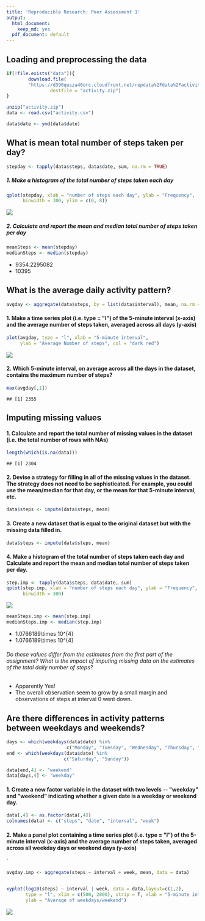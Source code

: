 ```yaml
---
title: 'Reproducible Research: Peer Assessment 1'
output:
  html_document:
    keep_md: yes
  pdf_document: default
---
```




## Loading and preprocessing the data

```r
if(!file.exists("data")){
        download.file(
        "https://d396qusza40orc.cloudfront.net/repdata%2Fdata%2Factivity.zip",
                destfile = "activity.zip")
}

unzip("activity.zip")
data <- read.csv("activity.csv")

data$date <- ymd(data$date)
```


## What is mean total number of steps taken per day?


```r
stepday <- tapply(data$steps, data$date, sum, na.rm = TRUE)
```

##### 1. Make a histogram of the total number of steps taken each day

```r
qplot(stepday, xlab = "number of steps each day", ylab = "Frequency",
      binwidth = 300, ylim = c(0, 8))
```

![](PA1_template_files/figure-html/unnamed-chunk-2-1.png)<!-- -->

##### 2. Calculate and report the mean and median total number of steps taken per day

```r
meanSteps <- mean(stepday)
medianSteps <- median(stepday)
```
- 9354.2295082
- 10395

## What is the average daily activity pattern?

```r
avgday <- aggregate(data$steps, by = list(data$interval), mean, na.rm = T)
```

#### 1. Make a time series plot (i.e. type = "l") of the 5-minute interval (x-axis) and the average number of steps taken, averaged across all days (y-axis)


```r
plot(avgday, type = "l", xlab = "5-minute interval", 
     ylab = "Average Number of steps", col = "dark red")
```

![](PA1_template_files/figure-html/time-1.png)<!-- -->

#### 2. Which 5-minute interval, on average across all the days in the dataset, contains the maximum number of steps?


```r
max(avgday[,1])
```

```
## [1] 2355
```

## Imputing missing values

#### 1. Calculate and report the total number of missing values in the dataset (i.e. the total number of rows with NAs)

```r
length(which(is.na(data)))
```

```
## [1] 2304
```

#### 2. Devise a strategy for filling in all of the missing values in the dataset. The strategy does not need to be sophisticated. For example, you could use the mean/median for that day, or the mean for that 5-minute interval, etc.

```r
data$steps <- impute(data$steps, mean)
```

#### 3. Create a new dataset that is equal to the original dataset but with the missing data filled in.

```r
data$steps <- impute(data$steps, mean)
```


#### 4. Make a histogram of the total number of steps taken each day and Calculate and report the mean and median total number of steps taken per day.


```r
step.imp <- tapply(data$steps, data$date, sum)
qplot(step.imp, xlab = "number of steps each day", ylab = "Frequency",
      binwidth = 300)
```

![](PA1_template_files/figure-html/unnamed-chunk-7-1.png)<!-- -->

```r
meanSteps.imp <- mean(step.imp)
medianSteps.imp <- median(step.imp)
```

- 1.0766189\times 10^{4}
- 1.0766189\times 10^{4}

###### Do these values differ from the estimates from the first part of the assignment? What is the impact of imputing missing data on the estimates of the total daily number of steps?

- Apparently Yes!
- The overall observation seem to grow by a small margin and observations of steps  at interval 0 went down.



## Are there differences in activity patterns between weekdays and weekends?


```r
days <- which(weekdays(data$date) %in%
                      c("Monday", "Tuesday", "Wednesday", "Thursday", "Friday"))
end <- which(weekdays(data$date) %in%
                     c("Saturday", "Sunday"))

data[end,4] <- "weekend" 
data[days,4] <- "weekday"
```

#### 1. Create a new factor variable in the dataset with two levels -- "weekday" and "weekend" indicating whether a given date is a weekday or weekend day.


```r
data[,4] <- as.factor(data[,4])
colnames(data) <- c("steps", "date", "interval", "week")
```


#### 2. Make a panel plot containing a time series plot (i.e. type = "l") of the 5-minute interval (x-axis) and the average number of steps taken, averaged across all weekday days or weekend days (y-axis)
`

```r
avgday.imp <- aggregate(steps ~ interval + week, mean, data = data)


xyplot(log10(steps) ~ interval | week, data = data,layout=c(1,2),
       type = "l", xlim = c(500, 2000), strip = T, xlab = "5-minute interval",
       ylab = "Average of weekdays/weekend")
```

![](PA1_template_files/figure-html/unnamed-chunk-11-1.png)<!-- -->




